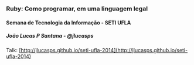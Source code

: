 ### Ruby: Como programar, em uma linguagem legal

#### Semana de Tecnologia da Informação - SETI UFLA

##### João Lucas P Santana - @jlucasps

Talk: [http://jlucasps.github.io/seti-ufla-2014](http://jlucasps.github.io/seti-ufla-2014)